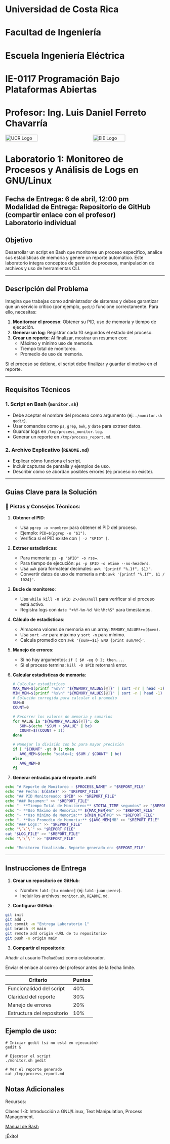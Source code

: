 # Universidad de Costa Rica
# Facultad de Ingeniería
# Escuela Ingeniería Eléctrica
# IE-0117 Programación Bajo Plataformas Abiertas

# Profesor: Ing. Luis Daniel Ferreto Chavarría

<div style="display: flex; justify-content: space-between; align-items: center;">
  <img src="../images/ucr.png" alt="UCR Logo" style="width: 45%;"/>
  <img src="../images/eie.png" alt="EIE Logo" style="width: 45%;"/>
</div>

# Laboratorio 1: Monitoreo de Procesos y Análisis de Logs en GNU/Linux
**Fecha de Entrega:** 6 de abril, 12:00 pm  
**Modalidad de Entrega:** Repositorio de GitHub (compartir enlace con el profesor)  
**Laboratorio individual**  
---

## Objetivo  
Desarrollar un script en Bash que monitoree un proceso específico, analice sus estadísticas de memoria y genere un reporte automático. Este laboratorio integra conceptos de gestión de procesos, manipulación de archivos y uso de herramientas CLI.

---

## Descripción del Problema  

Imagina que trabajas como administrador de sistemas y debes garantizar que un servicio crítico (por ejemplo, `gedit`) funcione correctamente. Para ello, necesitas:  

1. **Monitorear el proceso**: Obtener su PID, uso de memoria y tiempo de ejecución.  
2. **Generar un log**: Registrar cada 10 segundos el estado del proceso.  
3. **Crear un reporte**: Al finalizar, mostrar un resumen con:  
   - Máximo y mínimo uso de memoria.  
   - Tiempo total de monitoreo.  
   - Promedio de uso de memoria.  

Si el proceso se detiene, el script debe finalizar y guardar el motivo en el reporte.  

---

## Requisitos Técnicos  

### 1. Script en Bash (`monitor.sh`)  
- Debe aceptar el nombre del proceso como argumento (ej: `./monitor.sh gedit`).  
- Usar comandos como `ps`, `grep`, `awk`, y `date` para extraer datos.  
- Guardar logs en `/tmp/process_monitor.log`.  
- Generar un reporte en `/tmp/process_report.md`.  

### 2. Archivo Explicativo (`README.md`)  
- Explicar cómo funciona el script.  
- Incluir capturas de pantalla y ejemplos de uso.  
- Describir cómo se abordan posibles errores (ej: proceso no existe).  

---

## Guías Clave para la Solución  
### 🔑 Pistas y Consejos Técnicos:
1. **Obtener el PID**:  
   - Usa `pgrep -o <nombre>` para obtener el PID del proceso.  
   - Ejemplo: `PID=$(pgrep -o "$1")`.  
   - Verifica si el PID existe con `[ -z "$PID" ]`.  

2. **Extraer estadísticas**:  
   - Para memoria: `ps -p "$PID" -o rss=`.  
   - Para tiempo de ejecución: `ps -p $PID -o etime --no-headers`.  
   - Usa `awk` para formatear decimales: `awk '{printf "%.1f", $1}'`. 
   - Convertir datos de uso de momeria a mb: `awk '{printf "%.1f", $1 / 1024}'`.

3. **Bucle de monitoreo**:  
   - Usa `while kill -0 $PID 2>/dev/null` para verificar si el proceso está activo.  
   - Registra logs con `date "+%Y-%m-%d %H:%M:%S"` para timestamps.  

4. **Cálculo de estadísticas**:  
   - Almacena valores de memoria en un array: `MEMORY_VALUES+=($mem)`.  
   - Usa `sort -nr` para máximo y `sort -n` para mínimo.  
   - Calcula promedio con `awk '{sum+=$1} END {print sum/NR}'`.  

5. **Manejo de errores**:  
   - Si no hay argumentos: `if [ $# -eq 0 ]; then...`.  
   - Si el proceso termina: `kill -0 $PID` retornará error.

6. **Calcular estadísticas de memoria**:
   ```bash
   # Calcular estadísticas
   MAX_MEM=$(printf "%s\n" "${MEMORY_VALUES[@]}" | sort -nr | head -1)
   MIN_MEM=$(printf "%s\n" "${MEMORY_VALUES[@]}" | sort -n | head -1)
   # Solución corregida para calcular el promedio
   SUM=0
   COUNT=0

   # Recorrer los valores de memoria y sumarlos
   for VALUE in "${MEMORY_VALUES[@]}"; do
      SUM=$(echo "$SUM + $VALUE" | bc)
      COUNT=$((COUNT + 1))
   done

   # Manejar la división con bc para mayor precisión
   if [ "$COUNT" -gt 0 ]; then
      AVG_MEM=$(echo "scale=1; $SUM / $COUNT" | bc)
   else
      AVG_MEM=0
   fi
   ```

7. **Generar entradas para el reporte .md**Ñ
```bash
echo "# Reporte de Monitoreo - $PROCESS_NAME" > "$REPORT_FILE"
echo "## Fecha: $(date)" >> "$REPORT_FILE"
echo "## PID Monitoreado: $PID" >> "$REPORT_FILE"
echo "### Resumen:" >> "$REPORT_FILE"
echo "- **Tiempo Total de Monitoreo:** $TOTAL_TIME segundos" >> "$REPORT_FILE"
echo "- **Uso Máximo de Memoria:** ${MAX_MEM}MB" >> "$REPORT_FILE"
echo "- **Uso Mínimo de Memoria:** ${MIN_MEM}MB" >> "$REPORT_FILE"
echo "- **Uso Promedio de Memoria:** ${AVG_MEM}MB" >> "$REPORT_FILE"
echo "### Logs:" >> "$REPORT_FILE"
echo "\`\`\`" >> "$REPORT_FILE"
cat "$LOG_FILE" >> "$REPORT_FILE"
echo "\`\`\`" >> "$REPORT_FILE"

echo "Monitoreo finalizado. Reporte generado en: $REPORT_FILE"
```
---

## Instrucciones de Entrega  

1. **Crear un repositorio en GitHub**:  
   - Nombre: `lab1-[tu nombre]` (ej: `lab1-juan-perez`).  
   - Incluir los archivos: `monitor.sh`, `README.md`.  

2. **Configurar GitHub**:  
```bash
git init
git add .
git commit -m "Entrega Laboratorio 1"
git branch -M main
git remote add origin <URL de tu repositorio>
git push -u origin main
```

3. **Compartir el repositorio**:

Añadir al usuario `TheRadDani` como colaborador.

Enviar el enlace al correo del profesor antes de la fecha límite.

| Criterio                | Puntos |
|-------------------------|--------|
| Funcionalidad del script| 40%    |
| Claridad del reporte    | 30%    |
| Manejo de errores       | 20%    |
| Estructura del repositorio | 10% |

## Ejemplo de uso:
```
# Iniciar gedit (si no está en ejecución)
gedit &

# Ejecutar el script
./monitor.sh gedit

# Ver el reporte generado
cat /tmp/process_report.md
```


##  Notas Adicionales
Recursos:

Clases 1-3: Introducción a GNU/Linux, Text Manipulation, Process Management.

[Manual de Bash](https://www.gnu.org/software/bash/manual/bash.html)


¡Éxito!